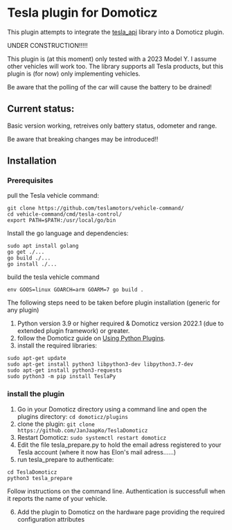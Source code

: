 # Tesla plugin for Domoticz
This plugin attempts to integrate the [tesla_api](https://github.com/fabianhu/tesla_api) library into a Domoticz plugin.

UNDER CONSTRUCTION!!!!!

This plugin is (at this moment) only tested with a 2023 Model Y. I assume other vehicles will work too. The library supports all Tesla products, but this plugin is (for now) only implementing vehicles.

Be aware that the polling of the car will cause the battery to be drained!

## Current status:
Basic version working, retreives only battery status, odometer and range.

Be aware that breaking changes may be introduced!!

## Installation

### Prerequisites

pull the Tesla vehicle command:
```
git clone https://github.com/teslamotors/vehicle-command/
cd vehicle-command/cmd/tesla-control/
export PATH=$PATH:/usr/local/go/bin
```
Install the go language and dependencies:
```
sudo apt install golang
go get ./...
go build ./...
go install ./...
```

build the tesla vehicle command
```
env GOOS=linux GOARCH=arm GOARM=7 go build .
```

The following steps need to be taken before plugin installation (generic for any plugin)
1. Python version 3.9 or higher required & Domoticz version 2022.1 (due to extended plugin framework) or greater. 
2. follow the Domoticz guide on [Using Python Plugins](https://www.domoticz.com/wiki/Using_Python_plugins).
3. install the required libraries:
```
sudo apt-get update
sudo apt-get install python3 libpython3-dev libpython3.7-dev
sudo apt-get install python3-requests
sudo python3 -m pip install TeslaPy
```
### install the plugin
1. Go in your Domoticz directory using a command line and open the plugins directory:
 ```cd domoticz/plugins```
2. clone the plugin:
 ```git clone https://github.com/JanJaapKo/TeslaDomoticz```
3. Restart Domoticz:
 ```sudo systemctl restart domoticz```
4. Edit the file tesla_prepare.py to hold the email adress registered to your Tesla account (where it now has Elon's mail adress......)
5. run tesla_prepare to authenticate:
 ```
cd TeslaDomoticz
python3 tesla_prepare
```

 Follow instructions on the command line. Authentication is successfull when it reports the name of your vehicle.
 
 6. Add the plugin to Domoticz on the hardware page providing the required configuration attributes
 
